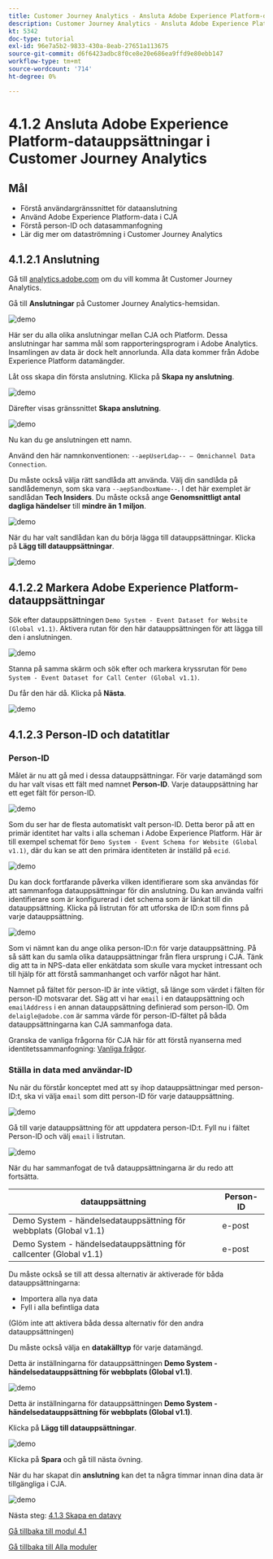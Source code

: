 ```yaml
---
title: Customer Journey Analytics - Ansluta Adobe Experience Platform-datauppsättningar i Customer Journey Analytics
description: Customer Journey Analytics - Ansluta Adobe Experience Platform-datauppsättningar i Customer Journey Analytics
kt: 5342
doc-type: tutorial
exl-id: 96e7a5b2-9833-430a-8eab-27651a113675
source-git-commit: d6f6423adbc8f0ce8e20e686ea9ffd9e80ebb147
workflow-type: tm+mt
source-wordcount: '714'
ht-degree: 0%

---
```


# 4.1.2 Ansluta Adobe Experience Platform-datauppsättningar i Customer Journey Analytics

## Mål

- Förstå användargränssnittet för dataanslutning
- Använd Adobe Experience Platform-data i CJA
- Förstå person-ID och datasammanfogning
- Lär dig mer om dataströmning i Customer Journey Analytics

## 4.1.2.1 Anslutning

Gå till [analytics.adobe.com](https://analytics.adobe.com) om du vill komma åt Customer Journey Analytics.

Gå till **Anslutningar** på Customer Journey Analytics-hemsidan.

![demo](./images/cja2.png)

Här ser du alla olika anslutningar mellan CJA och Platform. Dessa anslutningar har samma mål som rapporteringsprogram i Adobe Analytics. Insamlingen av data är dock helt annorlunda. Alla data kommer från Adobe Experience Platform datamängder.

Låt oss skapa din första anslutning. Klicka på **Skapa ny anslutning**.

![demo](./images/cja4.png)

Därefter visas gränssnittet **Skapa anslutning**.

![demo](./images/cja5.png)

Nu kan du ge anslutningen ett namn.

Använd den här namnkonventionen: `--aepUserLdap-- – Omnichannel Data Connection`.

Du måste också välja rätt sandlåda att använda. Välj din sandlåda på sandlådemenyn, som ska vara `--aepSandboxName--`. I det här exemplet är sandlådan **Tech Insiders**. Du måste också ange **Genomsnittligt antal dagliga händelser** till **mindre än 1 miljon**.

![demo](./images/cjasb.png)

När du har valt sandlådan kan du börja lägga till datauppsättningar. Klicka på **Lägg till datauppsättningar**.

![demo](./images/cjasb1.png)

## 4.1.2.2 Markera Adobe Experience Platform-datauppsättningar

Sök efter datauppsättningen `Demo System - Event Dataset for Website (Global v1.1)`. Aktivera rutan för den här datauppsättningen för att lägga till den i anslutningen.

![demo](./images/cja7.png)

Stanna på samma skärm och sök efter och markera kryssrutan för `Demo System - Event Dataset for Call Center (Global v1.1)`.

Du får den här då. Klicka på **Nästa**.

![demo](./images/cja9.png)

## 4.1.2.3 Person-ID och datatitlar

### Person-ID

Målet är nu att gå med i dessa datauppsättningar. För varje datamängd som du har valt visas ett fält med namnet **Person-ID**. Varje datauppsättning har ett eget fält för person-ID.

![demo](./images/cja11.png)

Som du ser har de flesta automatiskt valt person-ID. Detta beror på att en primär identitet har valts i alla scheman i Adobe Experience Platform. Här är till exempel schemat för `Demo System - Event Schema for Website (Global v1.1)`, där du kan se att den primära identiteten är inställd på `ecid`.

![demo](./images/cja13.png)

Du kan dock fortfarande påverka vilken identifierare som ska användas för att sammanfoga datauppsättningar för din anslutning. Du kan använda valfri identifierare som är konfigurerad i det schema som är länkat till din datauppsättning. Klicka på listrutan för att utforska de ID:n som finns på varje datauppsättning.

![demo](./images/cja14.png)

Som vi nämnt kan du ange olika person-ID:n för varje datauppsättning. På så sätt kan du samla olika datauppsättningar från flera ursprung i CJA. Tänk dig att ta in NPS-data eller enkätdata som skulle vara mycket intressant och till hjälp för att förstå sammanhanget och varför något har hänt.

Namnet på fältet för person-ID är inte viktigt, så länge som värdet i fälten för person-ID motsvarar det. Säg att vi har `email` i en datauppsättning och `emailAddress` i en annan datauppsättning definierad som person-ID. Om `delaigle@adobe.com` är samma värde för person-ID-fältet på båda datauppsättningarna kan CJA sammanfoga data.

Granska de vanliga frågorna för CJA här för att förstå nyanserna med identitetssammanfogning: [Vanliga frågor](https://experienceleague.adobe.com/docs/analytics-platform/using/cja-overview/cja-faq.html?lang=sv-SE).

### Ställa in data med användar-ID

Nu när du förstår konceptet med att sy ihop datauppsättningar med person-ID:t, ska vi välja `email` som ditt person-ID för varje datauppsättning.

![demo](./images/cja15.png)

Gå till varje datauppsättning för att uppdatera person-ID:t. Fyll nu i fältet Person-ID och välj `email` i listrutan.

![demo](./images/cja12a.png)

När du har sammanfogat de två datauppsättningarna är du redo att fortsätta.

| datauppsättning | Person-ID |
| ----------------- |-------------| 
| Demo System - händelsedatauppsättning för webbplats (Global v1.1) | e-post |
| Demo System - händelsedatauppsättning för callcenter (Global v1.1) | e-post |

Du måste också se till att dessa alternativ är aktiverade för båda datauppsättningarna:

- Importera alla nya data
- Fyll i alla befintliga data

(Glöm inte att aktivera båda dessa alternativ för den andra datauppsättningen)

Du måste också välja en **datakälltyp** för varje datamängd.

Detta är inställningarna för datauppsättningen **Demo System - händelsedatauppsättning för webbplats (Global v1.1)**.

![demo](./images/cja16a.png)

Detta är inställningarna för datauppsättningen **Demo System - händelsedatauppsättning för webbplats (Global v1.1)**.

Klicka på **Lägg till datauppsättningar**.

![demo](./images/cja16.png)

Klicka på **Spara** och gå till nästa övning.

När du har skapat din **anslutning** kan det ta några timmar innan dina data är tillgängliga i CJA.

![demo](./images/cja20.png)

Nästa steg: [4.1.3 Skapa en datavy](./ex3.md)

[Gå tillbaka till modul 4.1](./customer-journey-analytics-build-a-dashboard.md)

[Gå tillbaka till Alla moduler](./../../../overview.md)
